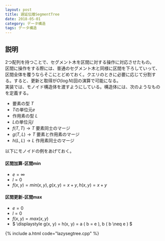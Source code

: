 ```yaml
---
layout: post
title: 遅延伝播SegmentTree
date: 2018-05-01
category: データ構造
tags: データ構造
---
```


## 説明
2つ配列を持つことで、セグメント木を区間に対する操作に対応させたもの。<br>
区間に操作をする際には、普通のセグメント木と同様に区間を下ろしていって、区間全体を覆うならそこにとどめておく。クエリのときに必要に応じて分割する。すると、更新と取得が$O(\log N)$回の演算で可能になる。<br>
実装では、モノイド構造体を渡すようにしている。構造体には、次のようなものを定義する。
- 要素の型 $T$
- $T$の単位元$e$
- 作用素の型 $L$
- $L$の単位元$l$
- $f(T, T) \rightarrow T$ 要素同士のマージ
- $g(T, L) \rightarrow T$ 要素と作用素のマージ
- $h(L, L) \rightarrow L$ 作用素同士のマージ

以下にモノイドの例をあげておく。
#### 区間加算-区間min
- $e = \infty$
- $l = 0$
- $f(x, y) = min(x, y), g(x, y) = x + y, h(x, y) = x + y$

#### 区間更新-区間max
- $e = 0$
- $l = 0$
- $f(x, y) = max(x, y)$
- $ \displaystyle g(x, y) = h(x, y) = a ( b = e ),  b ( b \neq e )
$


{% include a.html code="lazysegtree.cpp" %}